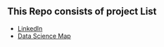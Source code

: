 ## This Repo consists of project List 

* [LinkedIn](https://www.linkedin.com/in/shivendra-k-jha-080012181/)
* [Data Science Map](https://www.saedsayad.com/data_mining_map.htm)
